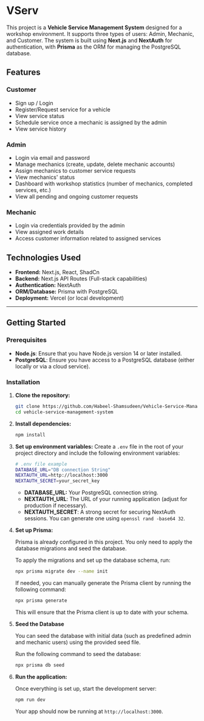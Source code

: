 # VServ

This project is a **Vehicle Service Management System** designed for a workshop environment. It supports three types of users: Admin, Mechanic, and Customer. The system is built using **Next.js** and **NextAuth** for authentication, with **Prisma** as the ORM for managing the PostgreSQL database.

## Features

### Customer

- Sign up / Login
- Register/Request service for a vehicle
- View service status
- Schedule service once a mechanic is assigned by the admin
- View service history

### Admin

- Login via email and password
- Manage mechanics (create, update, delete mechanic accounts)
- Assign mechanics to customer service requests
- View mechanics' status
- Dashboard with workshop statistics (number of mechanics, completed services, etc.)
- View all pending and ongoing customer requests

### Mechanic

- Login via credentials provided by the admin
- View assigned work details
- Access customer information related to assigned services

## Technologies Used

- **Frontend:** Next.js, React, ShadCn
- **Backend:** Next.js API Routes (Full-stack capabilities)
- **Authentication:** NextAuth
- **ORM/Database:** Prisma with PostgreSQL
- **Deployment:** Vercel (or local development)

---

## Getting Started

### Prerequisites

- **Node.js**: Ensure that you have Node.js version 14 or later installed.
- **PostgreSQL**: Ensure you have access to a PostgreSQL database (either locally or via a cloud service).

### Installation

1. **Clone the repository:**

   ```bash
   git clone https://github.com/Habeel-Shamsudeen/Vehicle-Service-Management-Software.git
   cd vehicle-service-management-system

   ```

2. **Install dependencies:**

   ```bash
   npm install

   ```

3. **Set up environment variables:**
   Create a `.env` file in the root of your project directory and include the following environment variables:

   ```bash
   # .env file example
   DATABASE_URL="DB connection String"
   NEXTAUTH_URL=http://localhost:3000
   NEXTAUTH_SECRET=your_secret_key
   ```

   - **DATABASE_URL:** Your PostgreSQL connection string.
   - **NEXTAUTH_URL**: The URL of your running application (adjust for production if necessary).
   - **NEXTAUTH_SECRET**: A strong secret for securing NextAuth sessions. You can generate one using `openssl rand -base64 32`.

4. **Set up Prisma:**

   Prisma is already configured in this project. You only need to apply the database migrations and seed the database.

   To apply the migrations and set up the database schema, run:

   ```bash
   npx prisma migrate dev --name init

   ```

   If needed, you can manually generate the Prisma client by running the following command:

   ```bash
   npx prisma generate

   ```

   This will ensure that the Prisma client is up to date with your schema.

5. **Seed the Database**

   You can seed the database with initial data (such as predefined admin and mechanic users) using the provided seed file.

   Run the following command to seed the database:

   ```bash
   npx prisma db seed
   ```
6. **Run the application:**

    Once everything is set up, start the development server:

   ```bash
   npm run dev
   ```

   Your app should now be running at `http://localhost:3000`.

